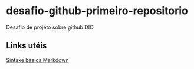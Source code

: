 # desafio-github-primeiro-repositorio
Desafio de projeto sobre github DIO
## Links utéis
[Sintaxe basica Markdown](www.markdownguide.org/base-syntax/)
